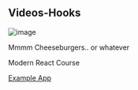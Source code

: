 ## Videos-Hooks

![image](https://user-images.githubusercontent.com/2746541/141409388-38f8ae9a-cd15-4d40-95ca-88c6e17f4952.png)

Mmmm Cheeseburgers.. or whatever


Modern React Course

[Example App](https://videos-hooks-pearl.vercel.app/)
